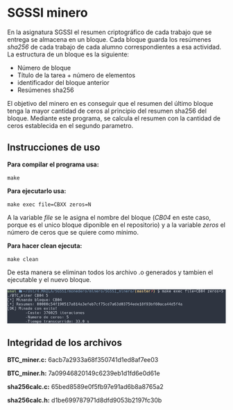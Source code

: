 # SGSSI minero 
En la asignatura SGSSI el resumen criptográfico de cada trabajo que se entrega se almacena en un bloque. Cada bloque guarda los resúmenes *sha256* de cada trabajo de cada alumno correspondientes a esa actividad. 
La estructura de un bloque es la siguiente: 

* Número de bloque 
* Título de la tarea + número de elementos 
* identificador del bloque anterior 
* Resúmenes sha256 

El objetivo del minero en es conseguir que el resumen del último bloque tenga la mayor cantidad de ceros al principio del resumen sha256 del bloque. Mediante este programa, se calcula el resumen con la cantidad de ceros establecida en el segundo parametro. 

## Instrucciones de uso 

**Para compilar el programa usa:** 
    
    make 

**Para ejecutarlo usa:** 

    make exec file=CBXX zeros=N 

A la variable *file* se le asigna el nombre del bloque (*CB04* en este caso, porque es el unico bloque diponible en el repositorio) y a la variable *zeros* el número de ceros que se quiere como mínimo. 

**Para hacer clean ejecuta:** 
    
    make clean 

De esta manera se eliminan todos los archivo .o generados y tambien el ejecutable y el nuevo bloque.

![Ejemplo de ejecución](images/minero_img.png "Ejemplo de ejecución") 

## Integridad de los archivos 

**BTC_miner.c:** 6acb7a2933a68f350741d1ed8af7ee03 

**BTC_miner.h:** 7a09946820149c6239eb1d1fd6e0d61e 

**sha256calc.c:** 65bed8589e0f5fb97e91ad6b8a8765a2 

**sha256calc.h:** d1be699787971d8dfd9053b2197fc30b
